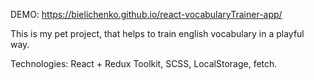 DEMO: https://bielichenko.github.io/react-vocabularyTrainer-app/

This is my pet project, that helps to train english vocabulary in a playful way.

Technologies: React + Redux Toolkit, SCSS, LocalStorage, fetch.
